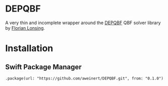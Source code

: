# DEPQBF

A very thin and incomplete wrapper around the [DEPQBF](http://lonsing.github.io/depqbf/) QBF solver library by [Florian Lonsing](http://www.kr.tuwien.ac.at/staff/lonsing/).

# Installation

## Swift Package Manager

```
.package(url: "https://github.com/aweinert/DEPQBF.git", from: "0.1.0")
```
